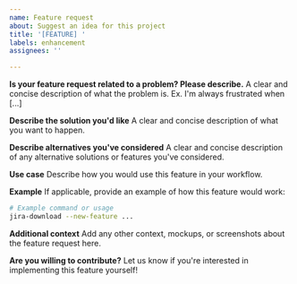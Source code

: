 ```yaml
---
name: Feature request
about: Suggest an idea for this project
title: '[FEATURE] '
labels: enhancement
assignees: ''

---
```


**Is your feature request related to a problem? Please describe.**
A clear and concise description of what the problem is. Ex. I'm always frustrated when [...]

**Describe the solution you'd like**
A clear and concise description of what you want to happen.

**Describe alternatives you've considered**
A clear and concise description of any alternative solutions or features you've considered.

**Use case**
Describe how you would use this feature in your workflow.

**Example**
If applicable, provide an example of how this feature would work:
```bash
# Example command or usage
jira-download --new-feature ...
```

**Additional context**
Add any other context, mockups, or screenshots about the feature request here.

**Are you willing to contribute?**
Let us know if you're interested in implementing this feature yourself!
